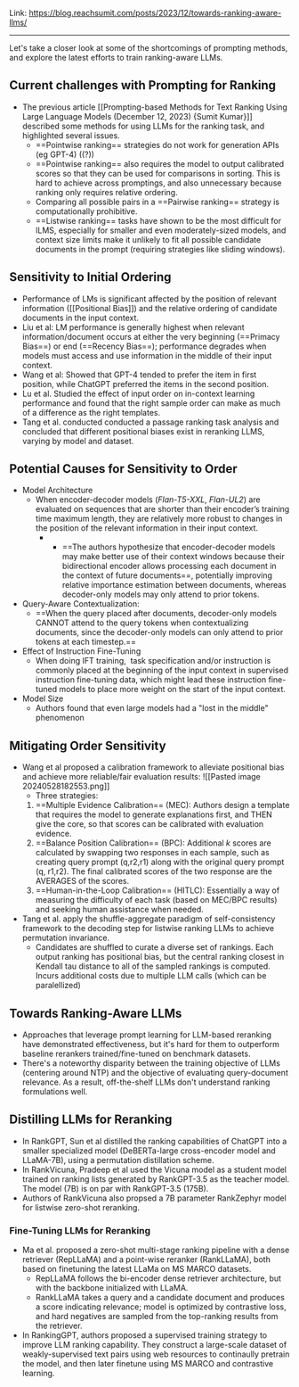 Link: https://blog.reachsumit.com/posts/2023/12/towards-ranking-aware-llms/

---

Let's take a closer look at some of the shortcomings of prompting methods, and explore the latest efforts to train ranking-aware LLMs.

## Current challenges with Prompting for Ranking
- The previous article [[Prompting-based Methods for Text Ranking Using Large Language Models (December 12, 2023) {Sumit Kumar}]] described some methods for using LLMs for the ranking task, and highlighted several issues.
	- ==Pointwise ranking== strategies do not work for generation APIs (eg GPT-4) ((?))
	- ==Pointwise ranking== also requires the model to output calibrated scores so that they can be used for comparisons in sorting. This is hard to achieve across promptings, and also unnecessary because ranking only requires relative ordering.
	- Comparing all possible pairs in a ==Pairwise ranking== strategy is computationally prohibitive.
	- ==Listwise ranking== tasks have shown to be the most difficult for lLMS, especially for smaller and even moderately-sized models, and context size limits make it unlikely to fit all possible candidate documents in the prompt (requiring strategies like sliding windows).

## Sensitivity to Initial Ordering
- Performance of LMs is significant affected by the position of relevant information ([[Positional Bias]]) and the relative ordering of candidate documents in the input context.
- Liu et al: LM performance is generally highest when relevant information/document occurs at either the very beginning (==Primacy Bias==) or end (==Recency Bias==); performance degrades when models must access and use information in the middle of their input context.
- Wang et al: Showed that GPT-4 tended to prefer the item in first position, while ChatGPT preferred the items in the second position. 
- Lu et al. Studied the effect of input order on in-context learning performance and found that the right sample order can make as much of a difference as the right templates.
- Tang et al. conducted conducted a passage ranking task analysis and concluded that different positional biases exist in reranking LLMS, varying by model and dataset.

## Potential Causes for Sensitivity to Order
- Model Architecture
	- When encoder-decoder models (_Flan-T5-XXL_, _Flan-UL2_) are evaluated on sequences that are shorter than their encoder’s training time maximum length, they are relatively more robust to changes in the position of the relevant information in their input context.
		- - ==The authors hypothesize that encoder-decoder models may make better use of their context windows because their bidirectional encoder allows processing each document in the context of future documents==, potentially improving relative importance estimation between documents, whereas decoder-only models may only attend to prior tokens.
- Query-Aware Contextualization:
	- ==When the query placed after documents, decoder-only models CANNOT attend to the query tokens when contextualizing documents, since the decoder-only models can only attend to prior tokens at each timestep.==
- Effect of Instruction Fine-Tuning
	- When doing IFT training,  task specification and/or instruction is commonly placed at the beginning of the input context in supervised instruction fine-tuning data, which might lead these instruction fine-tuned models to place more weight on the start of the input context.
- Model Size
	- Authors found that even large models had a "lost in the middle" phenomenon

## Mitigating Order Sensitivity
- Wang et al proposed a calibration framework to alleviate positional bias and achieve more reliable/fair evaluation results: ![[Pasted image 20240528182553.png]]
	- Three strategies:
	1. ==Multiple Evidence Calibration== (MEC): Authors design a template that requires the model to generate explanations first, and THEN give the core, so that scores can be calibrated with evaluation evidence.
	2. ==Balance Position Calibration== (BPC): Additional $k$ scores are calculated by swapping two responses in each sample, such as creating  query prompt (q,r2,r1) along with the original query prompt (q, r1,r2). The final calibrated scores of the two response are the AVERAGES of the scores.
	3. ==Human-in-the-Loop Calibration== (HITLC): Essentially a way of measuring the difficulty of each task (based on MEC/BPC results) and seeking human assistance when needed.
- Tang et al. apply the shuffle-aggregate paradigm of self-consistency framework to the decoding step for listwise ranking LLMs to achieve permutation invariance.
	- Candidates are shuffled to curate a diverse set of rankings. Each output ranking has positional bias, but the central ranking closest in Kendall tau distance to all of the sampled rankings is computed. Incurs additional costs due to multiple LLM calls (which can be paralellized)


## Towards Ranking-Aware LLMs
- Approaches that leverage prompt learning for LLM-based reranking have demonstrated effectiveness, but it's hard for them to outperform baseline rerankers trained/fine-tuned on benchmark datasets.
- There's a noteworthy disparity between the training objective of LLMs (centering around NTP) and the objective of evaluating query-document relevance. As a result, off-the-shelf LLMs don't understand ranking formulations well.


## Distilling LLMs for Reranking
- In RankGPT, Sun et al distilled the ranking capabilities of ChatGPT into a smaller specialized model (DeBERTa-large cross-encoder model and LLaMA-7B), using a permutation distillation scheme.
- In RankVicuna, Pradeep et al used the Vicuna model as a student model trained on ranking lists generated by RankGPT-3.5 as the teacher model. The model (7B) is on par with RankGPT-3.5 (175B).
- Authors of RankVicuna also propsed a 7B parameter RankZephyr model for listwise zero-shot reranking.


### Fine-Tuning LLMs for Reranking
- Ma et al. proposed a zero-shot multi-stage ranking pipeline with a dense retriever (RepLLaMA) and a point-wise reranker (RankLLaMA), both based on finetuning the latest LLaMa on MS MARCO datasets.
	- RepLLaMA follows the bi-encoder dense retriever architecture, but with the backbone initialized with LLaMA.
	- RankLLaMA takes a query and a candidate document and produces a score indicating relevance; model is optimized by contrastive loss, and hard negatives are sampled from the top-ranking results from the retriever.
- In RankingGPT, authors proposed a supervised training strategy to improve LLM ranking capability. They construct a large-scale dataset of weakly-supervised text pairs using web resources to continaully pretrain the model, and then later finetune using MS MARCO and contrastive learning.







